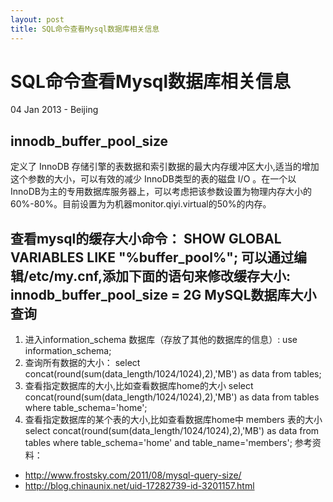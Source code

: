 ```yaml
---
layout: post
title: SQL命令查看Mysql数据库相关信息
---
```


SQL命令查看Mysql数据库相关信息
========================
04 Jan 2013 - Beijing

innodb_buffer_pool_size
----------------------
定义了 InnoDB 存储引擎的表数据和索引数据的最大内存缓冲区大小,适当的增加这个参数的大小，可以有效的减少 InnoDB类型的表的磁盘 I/O 。在一个以 InnoDB为主的专用数据库服务器上，可以考虑把该参数设置为物理内存大小的60%-80%。目前设置为为机器monitor.qiyi.virtual的50%的内存。

查看mysql的缓存大小命令：
	SHOW GLOBAL VARIABLES LIKE "%buffer_pool%";
可以通过编辑/etc/my.cnf,添加下面的语句来修改缓存大小:
	innodb_buffer_pool_size = 2G
MySQL数据库大小查询
-------------------
1. 进入information_schema 数据库（存放了其他的数据库的信息）:
		use information_schema; 
2. 查询所有数据的大小：
		select concat(round(sum(data_length/1024/1024),2),'MB') as data from tables;
3. 查看指定数据库的大小,比如查看数据库home的大小
		select concat(round(sum(data_length/1024/1024),2),'MB') as data from tables where table_schema='home';
4. 查看指定数据库的某个表的大小,比如查看数据库home中 members 表的大小
		select concat(round(sum(data_length/1024/1024),2),'MB') as data from tables where table_schema='home' and table_name='members';
参考资料：

+ <http://www.frostsky.com/2011/08/mysql-query-size/>
+ <http://blog.chinaunix.net/uid-17282739-id-3201157.html>	
